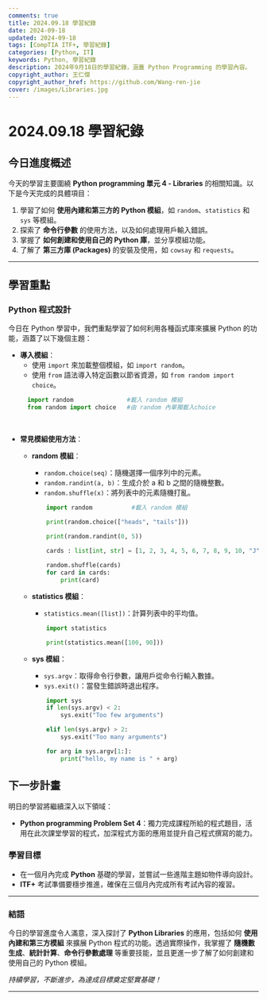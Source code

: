 ```yaml
---
comments: true
title: 2024.09.18 學習紀錄
date: 2024-09-18
updated: 2024-09-18
tags: [CompTIA ITF+, 學習紀錄]
categories: [Python, IT]
keywords: Python, 學習紀錄
description: 2024年9月18日的學習紀錄，涵蓋 Python Programming 的學習內容。
copyright_author: 王仁傑
copyright_author_href: https://github.com/Wang-ren-jie
cover: /images/Libraries.jpg
---
```


# 2024.09.18 學習紀錄

## 今日進度概述

今天的學習主要圍繞 **Python programming 單元 4 - Libraries** 的相關知識。以下是今天完成的具體項目：

1. 學習了如何 **使用內建和第三方的 Python 模組**，如 `random`、`statistics` 和 `sys` 等模組。
2. 探索了 **命令行參數** 的使用方法，以及如何處理用戶輸入錯誤。
3. 掌握了 **如何創建和使用自己的 Python 庫**，並分享模組功能。
4. 了解了 **第三方庫 (Packages)** 的安裝及使用，如 `cowsay` 和 `requests`。

---

## 學習重點

### Python 程式設計

今日在 Python 學習中，我們重點學習了如何利用各種函式庫來擴展 Python 的功能，涵蓋了以下幾個主題：

- **導入模組**：
  - 使用 `import` 來加載整個模組，如 `import random`。
  - 使用 `from` 語法導入特定函數以節省資源，如 `from random import choice`。
  ```python
    import random               #載入 random 模組
    from random import choice   #由 random 內單獨載入choice
  ```

</br>


- **常見模組使用方法**：
    - **random 模組**：
        - `random.choice(seq)`：隨機選擇一個序列中的元素。
        - `random.randint(a, b)`：生成介於 a 和 b 之間的隨機整數。
        - `random.shuffle(x)`：將列表中的元素隨機打亂。
        ```python
            import random           #載入 random 模組

            print(random.choice(["heads", "tails"]))                                       #打印隨機字串

            print(random.randint(0, 5))                                                    #打印隨機0到5之間的整數
            
            cards : list[int, str] = [1, 2, 3, 4, 5, 6, 7, 8, 9, 10, "J", "Q", "K", "A"]   #建立 list (撲克牌)

            random.shuffle(cards)                                                          #洗牌 (隨機打亂) 
            for card in cards:                                                             #印出洗好的撲克牌
                print(card)
        ```

    - **statistics 模組**：
        - `statistics.mean([list])`：計算列表中的平均值。
        ```python
            import statistics

            print(statistics.mean([100, 90]))                                              #平均分數
        ```

    - **sys 模組**：
        - `sys.argv`：取得命令行參數，讓用戶從命令行輸入數據。
        - `sys.exit()`：當發生錯誤時退出程序。
        ```python
            import sys
            if len(sys.argv) < 2:                                                           #檢查是否有輸入參數於執行程式後
                sys.exit("Too few arguments")                                               #如果沒有則終止程式，並提示

            elif len(sys.argv) > 2:                                                         #檢查是否有輸入兩個以上參數
                sys.exit("Too many arguments")                                              #如果有則終止程式，並提示

            for arg in sys.argv[1:]:                                                        #打印預設字串並加上執行程式後的字串
                print("hello, my name is " + arg)

        ```

## 下一步計畫

明日的學習將繼續深入以下領域：

- **Python programming Problem Set 4**：獨力完成課程所給的程式題目，活用在此次課堂學習的程式，加深程式方面的應用並提升自己程式撰寫的能力。

### 學習目標

- 在一個月內完成 **Python** 基礎的學習，並嘗試一些進階主題如物件導向設計。
- **ITF+** 考試準備要穩步推進，確保在三個月內完成所有考試內容的複習。

---

### 結語

今日的學習進度令人滿意，深入探討了 **Python Libraries** 的應用，包括如何 **使用內建和第三方模組** 來擴展 Python 程式的功能。透過實際操作，我掌握了 **隨機數生成**、**統計計算**、**命令行參數處理** 等重要技能，並且更進一步了解了如何創建和使用自己的 Python 模組。

_持續學習，不斷進步，為達成目標奠定堅實基礎！_

---
